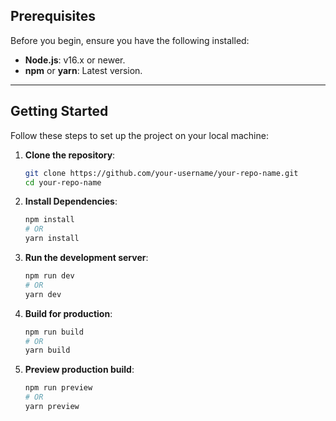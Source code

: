 
## Prerequisites

Before you begin, ensure you have the following installed:

- **Node.js**: v16.x or newer.
- **npm** or **yarn**: Latest version.

---

## Getting Started

Follow these steps to set up the project on your local machine:

1. **Clone the repository**:
   ```bash
   git clone https://github.com/your-username/your-repo-name.git
   cd your-repo-name

2. **Install Dependencies**:
    ```bash
    npm install
    # OR
    yarn install

3. **Run the development server**:
    ```bash
    npm run dev
    # OR
    yarn dev

4. **Build for production**:
    ```bash
    npm run build
    # OR
    yarn build

5. **Preview production build**:
    ```bash
    npm run preview
    # OR
    yarn preview
